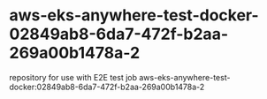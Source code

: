 # aws-eks-anywhere-test-docker-02849ab8-6da7-472f-b2aa-269a00b1478a-2
repository for use with E2E test job aws-eks-anywhere-test-docker:02849ab8-6da7-472f-b2aa-269a00b1478a-2
